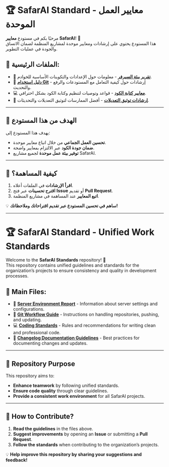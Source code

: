 # 🏆 SafarAI Standard - معايير العمل الموحدة

مرحبًا بكم في مستودع **معايير SafarAI**! 🚀  
هذا المستودع يحتوي على إرشادات ومعايير موحدة لمشاريع المنظمة لضمان الاتساق والجودة في عمليات التطوير.

## 📌 الملفات الرئيسية:
- 📄 **[تقرير بيئة السيرفر](./SERVER_ENVIRONMENT.md)** - معلومات حول الإعدادات والتكوينات الأساسية للخوادم.
- 🔄 **[دليل استخدام Git](./GIT_WORKFLOW.md)** - إرشادات حول كيفية التعامل مع المستودعات والرفع والتحديث.
- 💻 **[معايير كتابة الكود](./CODING_STANDARDS.md)** - قواعد وتوصيات لتنظيم وكتابة الكود بشكل احترافي.
- 📝 **[إرشادات توثيق التعديلات](./CHANGELOG_GUIDELINES.md)** - أفضل الممارسات لتوثيق التعديلات والتحديثات.

---

## 🌟 الهدف من هذا المستودع
يهدف هذا المستودع إلى:
- **تحسين العمل الجماعي** من خلال اتباع معايير موحدة.
- **ضمان جودة الكود** عبر الالتزام بمعايير واضحة.
- **توفير بيئة عمل موحدة** لجميع مشاريع SafarAI.

---

## 📢 كيفية المساهمة؟
1. **اقرأ الإرشادات** في الملفات أعلاه.
2. **اقترح تحسينات** عبر فتح **Issue** أو تقديم **Pull Request**.
3. **اتبع المعايير** عند المساهمة في مشاريع المنظمة.

💡 **ساهم في تحسين المستودع عبر تقديم اقتراحاتك وملاحظاتك!**

---

# 🏆 SafarAI Standard - Unified Work Standards

Welcome to the **SafarAI Standards** repository! 🚀  
This repository contains unified guidelines and standards for the organization’s projects to ensure consistency and quality in development processes.

## 📌 Main Files:
- 📄 **[Server Environment Report](./SERVER_ENVIRONMENT.md)** - Information about server settings and configurations.
- 🔄 **[Git Workflow Guide](./GIT_WORKFLOW.md)** - Instructions on handling repositories, pushing, and updating.
- 💻 **[Coding Standards](./CODING_STANDARDS.md)** - Rules and recommendations for writing clean and professional code.
- 📝 **[Changelog Documentation Guidelines](./CHANGELOG_GUIDELINES.md)** - Best practices for documenting changes and updates.

---

## 🌟 Repository Purpose
This repository aims to:
- **Enhance teamwork** by following unified standards.
- **Ensure code quality** through clear guidelines.
- **Provide a consistent work environment** for all SafarAI projects.

---

## 📢 How to Contribute?
1. **Read the guidelines** in the files above.
2. **Suggest improvements** by opening an **Issue** or submitting a **Pull Request**.
3. **Follow the standards** when contributing to the organization’s projects.

💡 **Help improve this repository by sharing your suggestions and feedback!**

